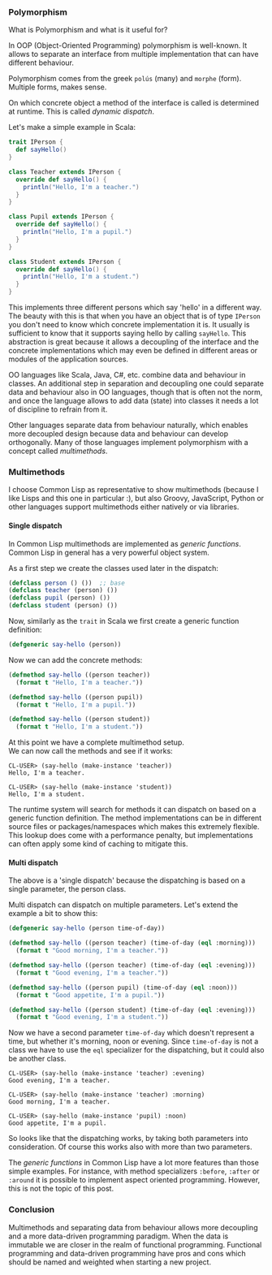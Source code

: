 ### Polymorphism

What is Polymorphism and what is it useful for?

In OOP (Object-Oriented Programming) polymorphism is well-known. It allows to separate an interface from multiple implementation that can have different behaviour.

Polymorphism comes from the greek `polús` (many) and `morphe` (form). Multiple forms, makes sense.

On which concrete object a method of the interface is called is determined at runtime. This is called _dynamic dispatch_.

Let's make a simple example in Scala:

```scala
trait IPerson {
  def sayHello()
}

class Teacher extends IPerson {
  override def sayHello() {
    println("Hello, I'm a teacher.")
  }
}

class Pupil extends IPerson {
  override def sayHello() {
    println("Hello, I'm a pupil.")
  }
}

class Student extends IPerson {
  override def sayHello() {
    println("Hello, I'm a student.")
  }
}
```

This implements three different persons which say 'hello' in a different way. The beauty with this is that when you have an object that is of type `IPerson` you don't need to know which concrete implementation it is. It usually is sufficient to know that it supports saying hello by calling `sayHello`. This abstraction is great because it allows a decoupling of the interface and the concrete implementations which may even be defined in different areas or modules of the application sources.

OO languages like Scala, Java, C#, etc. combine data and behaviour in classes. An additional step in separation and decoupling one could separate data and behaviour also in OO languages, though that is often not the norm, and once the language allows to add data (state) into classes it needs a lot of discipline to refrain from it.

Other languages separate data from behaviour naturally, which enables more decoupled design because data and behaviour can develop orthogonally. Many of those languages implement polymorphism with a concept called _multimethods_.

### Multimethods

I choose Common Lisp as representative to show multimethods (because I like Lisps and this one in particular :), but also Groovy, JavaScript, Python or other languages support multimethods either natively or via libraries.

#### Single dispatch

In Common Lisp multimethods are implemented as _generic functions_. Common Lisp in general has a very powerful object system.

As a first step we create the classes used later in the dispatch:

```lisp
(defclass person () ())  ;; base
(defclass teacher (person) ())
(defclass pupil (person) ())
(defclass student (person) ())
```

Now, similarly as the `trait` in Scala we first create a generic function definition:

```lisp
(defgeneric say-hello (person))
```

Now we can add the concrete methods:

```lisp
(defmethod say-hello ((person teacher))
  (format t "Hello, I'm a teacher."))

(defmethod say-hello ((person pupil))
  (format t "Hello, I'm a pupil."))

(defmethod say-hello ((person student))
  (format t "Hello, I'm a student."))
```

At this point we have a complete multimethod setup.  
We can now call the methods and see if it works:

```plain
CL-USER> (say-hello (make-instance 'teacher))
Hello, I'm a teacher.

CL-USER> (say-hello (make-instance 'student))
Hello, I'm a student.
```

The runtime system will search for methods it can dispatch on based on a generic function definition. The method implementations can be in different source files or packages/namespaces which makes this extremely flexible. This lookup does come with a performance penalty, but implementations can often apply some kind of caching to mitigate this.

#### Multi dispatch

The above is a 'single dispatch' because the dispatching is based on a single parameter, the person class.

Multi dispatch can dispatch on multiple parameters. Let's extend the example a bit to show this:

```lisp
(defgeneric say-hello (person time-of-day))

(defmethod say-hello ((person teacher) (time-of-day (eql :morning)))
  (format t "Good morning, I'm a teacher."))

(defmethod say-hello ((person teacher) (time-of-day (eql :evening)))
  (format t "Good evening, I'm a teacher."))

(defmethod say-hello ((person pupil) (time-of-day (eql :noon)))
  (format t "Good appetite, I'm a pupil."))

(defmethod say-hello ((person student) (time-of-day (eql :evening)))
  (format t "Good evening, I'm a student."))
```

Now we have a second parameter `time-of-day` which doesn't represent a time, but whether it's morning, noon or evening. Since `time-of-day` is not a class we have to use the `eql` specializer for the dispatching, but it could also be another class.

```plain
CL-USER> (say-hello (make-instance 'teacher) :evening)
Good evening, I'm a teacher.

CL-USER> (say-hello (make-instance 'teacher) :morning)
Good morning, I'm a teacher.

CL-USER> (say-hello (make-instance 'pupil) :noon)
Good appetite, I'm a pupil.
```

So looks like that the dispatching works, by taking both parameters into consideration. Of course this works also with more than two parameters.

The _generic functions_ in Common Lisp have a lot more features than those simple examples. For instance, with method specializers `:before`, `:after` or `:around` it is possible to implement aspect oriented programming. However, this is not the topic of this post.

### Conclusion

Multimethods and separating data from behaviour allows more decoupling and a more data-driven programming paradigm. When the data is immutable we are closer in the realm of functional programming. Functional programming and data-driven programming have pros and cons which should be named and weighted when starting a new project.
